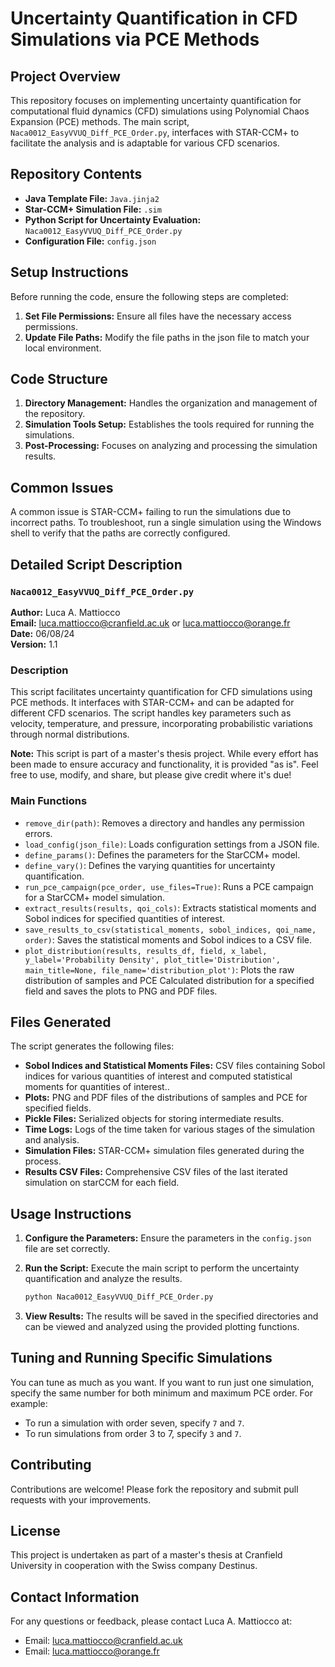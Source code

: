 # Uncertainty Quantification in CFD Simulations via PCE Methods

## Project Overview

This repository focuses on implementing uncertainty quantification for computational fluid dynamics (CFD) simulations using Polynomial Chaos Expansion (PCE) methods. The main script, `Naca0012_EasyVVUQ_Diff_PCE_Order.py`, interfaces with STAR-CCM+ to facilitate the analysis and is adaptable for various CFD scenarios.

## Repository Contents

- **Java Template File:** `Java.jinja2`
- **Star-CCM+ Simulation File:** `.sim`
- **Python Script for Uncertainty Evaluation:** `Naca0012_EasyVVUQ_Diff_PCE_Order.py`
- **Configuration File:** `config.json`

## Setup Instructions

Before running the code, ensure the following steps are completed:

1. **Set File Permissions:** Ensure all files have the necessary access permissions.
2. **Update File Paths:** Modify the file paths in the json file to match your local environment.

## Code Structure

1. **Directory Management:** Handles the organization and management of the repository.
2. **Simulation Tools Setup:** Establishes the tools required for running the simulations.
3. **Post-Processing:** Focuses on analyzing and processing the simulation results.

## Common Issues

A common issue is STAR-CCM+ failing to run the simulations due to incorrect paths. To troubleshoot, run a single simulation using the Windows shell to verify that the paths are correctly configured.

## Detailed Script Description

### `Naca0012_EasyVVUQ_Diff_PCE_Order.py`

**Author:** Luca A. Mattiocco  
**Email:** [luca.mattiocco@cranfield.ac.uk](mailto:luca.mattiocco@cranfield.ac.uk) or [luca.mattiocco@orange.fr](mailto:luca.mattiocco@orange.fr)  
**Date:** 06/08/24  
**Version:** 1.1

### Description

This script facilitates uncertainty quantification for CFD simulations using PCE methods. It interfaces with STAR-CCM+ and can be adapted for different CFD scenarios. The script handles key parameters such as velocity, temperature, and pressure, incorporating probabilistic variations through normal distributions.

**Note:** This script is part of a master's thesis project. While every effort has been made to ensure accuracy and functionality, it is provided "as is". Feel free to use, modify, and share, but please give credit where it's due!

### Main Functions

- `remove_dir(path)`: Removes a directory and handles any permission errors.
- `load_config(json_file)`: Loads configuration settings from a JSON file.
- `define_params()`: Defines the parameters for the StarCCM+ model.
- `define_vary()`: Defines the varying quantities for uncertainty quantification.
- `run_pce_campaign(pce_order, use_files=True)`: Runs a PCE campaign for a StarCCM+ model simulation.
- `extract_results(results, qoi_cols)`: Extracts statistical moments and Sobol indices for specified quantities of interest.
- `save_results_to_csv(statistical_moments, sobol_indices, qoi_name, order)`: Saves the statistical moments and Sobol indices to a CSV file.
- `plot_distribution(results, results_df, field, x_label, y_label='Probability Density', plot_title='Distribution', main_title=None, file_name='distribution_plot')`: Plots the raw distribution of samples and PCE Calculated distribution for a specified field and saves the plots to PNG and PDF files.

## Files Generated

The script generates the following files:

- **Sobol Indices and Statistical Moments Files:** CSV files containing Sobol indices for various quantities of interest and computed statistical moments for quantities of interest..
- **Plots:** PNG and PDF files of the distributions of samples and PCE for specified fields.
- **Pickle Files:** Serialized objects for storing intermediate results.
- **Time Logs:** Logs of the time taken for various stages of the simulation and analysis.
- **Simulation Files:** STAR-CCM+ simulation files generated during the process.
- **Results CSV Files:** Comprehensive CSV files of the last iterated simulation on starCCM for each field.

## Usage Instructions

1. **Configure the Parameters:** Ensure the parameters in the `config.json` file are set correctly.
2. **Run the Script:** Execute the main script to perform the uncertainty quantification and analyze the results.

    ```bash
    python Naca0012_EasyVVUQ_Diff_PCE_Order.py
    ```

3. **View Results:** The results will be saved in the specified directories and can be viewed and analyzed using the provided plotting functions.

## Tuning and Running Specific Simulations

You can tune as much as you want. If you want to run just one simulation, specify the same number for both minimum and maximum PCE order. For example:
- To run a simulation with order seven, specify `7` and `7`.
- To run simulations from order 3 to 7, specify `3` and `7`.

## Contributing

Contributions are welcome! Please fork the repository and submit pull requests with your improvements.

## License

This project is undertaken as part of a master's thesis at Cranfield University in cooperation with the Swiss company Destinus.

## Contact Information

For any questions or feedback, please contact Luca A. Mattiocco at:

- Email: [luca.mattiocco@cranfield.ac.uk](mailto:luca.mattiocco@cranfield.ac.uk)
- Email: [luca.mattiocco@orange.fr](mailto:luca.mattiocco@orange.fr)
